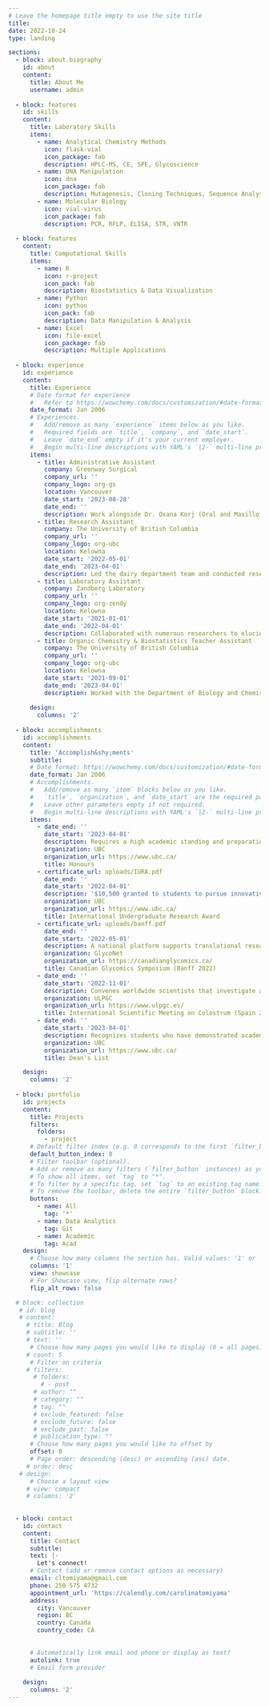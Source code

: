 ```yaml
---
# Leave the homepage title empty to use the site title
title:
date: 2022-10-24
type: landing

sections:
  - block: about.biography
    id: about
    content:
      title: About Me
      username: admin
    
  - block: features
    id: skills
    content:
      title: Laboratory Skills
      items:
        - name: Analytical Chemistry Methods
          icon: flask-vial
          icon_package: fab
          description: HPLC-MS, CE, SPE, Glycoscience
        - name: DNA Manipulation
          icon: dna
          icon_package: fab
          description: Mutagenesis, Cloning Techniques, Sequence Analysis
        - name: Molecular Biology
          icon: vial-virus
          icon_package: fab
          description: PCR, RFLP, ELISA, STR, VNTR
    
  - block: features
    content:
      title: Computational Skills
      items:
        - name: R
          icon: r-project
          icon_pack: fab
          description: Biostatistics & Data Visualization
        - name: Python
          icon: python
          icon_pack: fab
          description: Data Manipulation & Analysis
        - name: Excel
          icon: file-excel
          icon_package: fab
          description: Multiple Applications
    
  - block: experience
    id: experience
    content:
      title: Experience
      # Date format for experience
      #   Refer to https://wowchemy.com/docs/customization/#date-format
      date_format: Jan 2006
      # Experiences.
      #   Add/remove as many `experience` items below as you like.
      #   Required fields are `title`, `company`, and `date_start`.
      #   Leave `date_end` empty if it's your current employer.
      #   Begin multi-line descriptions with YAML's `|2-` multi-line prefix.
      items:
        - title: Administrative Assistant
          company: Greenway Surgical
          company_url: ''
          company_logo: org-gs
          location: Vancouver
          date_start: '2023-08-28'
          date_end: ''
          description: Work alongside Dr. Oxana Korj (Oral and Maxillofacial Surgeon)
        - title: Research Assistant
          company: The University of British Columbia
          company_url: ''
          company_logo: org-ubc
          location: Kelowna
          date_start: '2022-05-01'
          date_end: '2023-04-01'
          description: Led the dairy department team and conducted research projects aiming at the characterization of milk oligosaccharides.
        - title: Laboratory Assistant
          company: Zandberg Laboratory
          company_url: ''
          company_logo: org-zendy
          location: Kelowna
          date_start: '2021-01-01'
          date_end: '2022-04-01'
          description: Collaborated with numerous researchers to elucidate milk's glycobiology to improve infant nutrition.
        - title: Organic Chemistry & Biostatistics Teacher Assistant
          company: The University of British Columbia
          company_url: ''
          company_logo: org-ubc
          location: Kelowna
          date_start: '2021-09-01'
          date_end: '2023-04-01'
          description: Worked with the Department of Biology and Chemistry to support UBCO students’ learning and achievements.
    
      design:
        columns: '2'
    
  - block: accomplishments
    id: accomplishments
    content:
      title: 'Accomplish&shy;ments'
      subtitle:
      # Date format: https://wowchemy.com/docs/customization/#date-format
      date_format: Jan 2006
      # Accomplishments.
      #   Add/remove as many `item` blocks below as you like.
      #   `title`, `organization`, and `date_start` are the required parameters.
      #   Leave other parameters empty if not required.
      #   Begin multi-line descriptions with YAML's `|2-` multi-line prefix.
      items:
        - date_end: ''
          date_start: '2023-04-01'
          description: Requires a high academic standing and preparation of a graduating thesis.
          organization: UBC
          organization_url: https://www.ubc.ca/
          title: Honours 
        - certificate_url: uploads/IURA.pdf
          date_end: ''
          date_start: '2022-04-01'
          description: '$10,500 granted to students to pursue innovative and original research.'
          organization: UBC
          organization_url: https://www.ubc.ca/
          title: International Undergraduate Research Award
        - certificate_url: uploads/banff.pdf
          date_end: ''
          date_start: '2022-05-01'
          description: A national platform supports translational research, protection of intellectual property, novel drug development, company formation and training of a new generation of glyco-scientists and entrepreneurs.
          organization: GlycoNet
          organization_url: https://canadianglycomics.ca/
          title: Canadian Glycomics Symposium (Banff 2022)
        - date_end: ''
          date_start: '2022-11-01'
          description: Convenes worldwide scientists that investigate animal science.
          organization: ULPGC
          organization_url: https://www.ulpgc.es/
          title: International Scientific Meeting on Colostrum (Spain 2022)
        - date_end: ''
          date_start: '2023-04-01'
          description: Recognizes students who have demonstrated academic excellence by maintaining a sessional average of at least 85% while completing 24 or more credits.
          organization: UBC
          organization_url: https://www.ubc.ca/
          title: Dean's List

    design:
      columns: '2'
    
  - block: portfolio
    id: projects
    content:
      title: Projects
      filters:
        folders:
          - project
      # Default filter index (e.g. 0 corresponds to the first `filter_button` instance below).
      default_button_index: 0
      # Filter toolbar (optional).
      # Add or remove as many filters (`filter_button` instances) as you like.
      # To show all items, set `tag` to "*".
      # To filter by a specific tag, set `tag` to an existing tag name.
      # To remove the toolbar, delete the entire `filter_button` block.
      buttons:
        - name: All
          tag: '*'
        - name: Data Analytics
          tag: Git 
        - name: Academic
          tag: Acad
    design:
      # Choose how many columns the section has. Valid values: '1' or '2'.
      columns: '1'
      view: showcase
      # For Showcase view, flip alternate rows?
      flip_alt_rows: false

  # block: collection
   # id: blog
   # content:
     # title: Blog
     # subtitle: ''
     # text: ''
      # Choose how many pages you would like to display (0 = all pages)
     # count: 5
      # Filter on criteria
     # filters:
       # folders:
         # - post
       # author: ""
       # category: ""
       # tag: ""
       # exclude_featured: false
       # exclude_future: false
       # exclude_past: false
       # publication_type: ""
      # Choose how many pages you would like to offset by
      offset: 0
      # Page order: descending (desc) or ascending (asc) date.
     # order: desc
   # design:
      # Choose a layout view
     # view: compact
     # columns: '2'
    
  
  - block: contact
    id: contact
    content:
      title: Contact
      subtitle:
      text: |-
        Let's connect!
      # Contact (add or remove contact options as necessary)
      email: cltomiyama@gmail.com
      phone: 250 575 4732
      appointment_url: 'https://calendly.com/carolinatomiyama'
      address:
        city: Vancouver
        region: BC
        country: Canada
        country_code: CA
    
    
      # Automatically link email and phone or display as text?
      autolink: true
      # Email form provider
     
    design:
      columns: '2'
---
```

